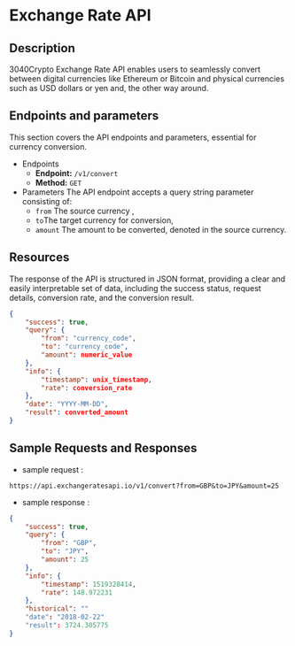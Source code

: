 # Exchange Rate API

## Description
3040Crypto Exchange Rate API enables users to seamlessly convert between digital currencies like Ethereum or Bitcoin and physical currencies such as USD dollars or yen and, the other way around.


## Endpoints and parameters

This section covers the API endpoints and parameters, essential for currency conversion.

- Endpoints
  - **Endpoint:** `/v1/convert`
  - **Method:** `GET`
- Parameters
  The API endpoint accepts a query string parameter consisting of:
    - `from` The source currency ,
    - `to`The target currency for conversion,
    - `amount` The amount to be converted, denoted in the source currency.

## Resources

The response of the API is structured in JSON format, providing a clear and easily interpretable set of data, including the success status, request details, conversion rate, and the conversion result.


```json
{
    "success": true,
    "query": {
        "from": "currency_code",
        "to": "currency_code",
        "amount": numeric_value
    },
    "info": {
        "timestamp": unix_timestamp,
        "rate": conversion_rate
    },
    "date": "YYYY-MM-DD",
    "result": converted_amount
}
```
## Sample Requests and Responses
- sample request :
```url
https://api.exchangeratesapi.io/v1/convert?from=GBP&to=JPY&amount=25
```
- sample response :
```json
{
    "success": true,
    "query": {
        "from": "GBP",
        "to": "JPY",
        "amount": 25
    },
    "info": {
        "timestamp": 1519328414,
        "rate": 148.972231
    },
    "historical": ""
    "date": "2018-02-22"
    "result": 3724.305775
}
```
